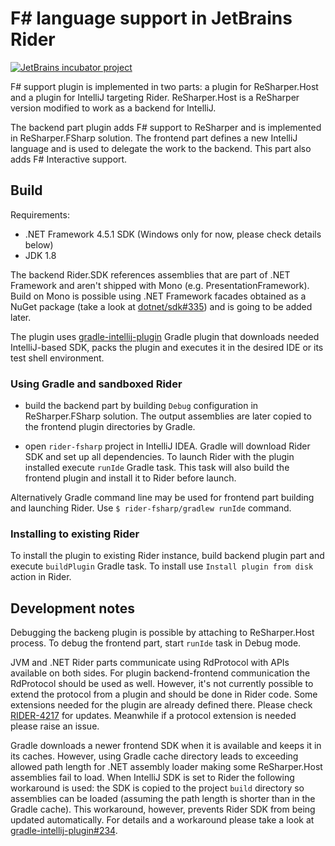 # F# language support in JetBrains Rider
[![JetBrains incubator project](http://jb.gg/badges/official.svg)](https://confluence.jetbrains.com/display/ALL/JetBrains+on+GitHub)

F# support plugin is implemented in two parts: a plugin for ReSharper.Host and a plugin for IntelliJ targeting Rider. ReSharper.Host is a ReSharper version modified to work as a backend for IntelliJ.

The backend part plugin adds F# support to ReSharper and is implemented in ReSharper.FSharp solution.
The frontend part defines a new IntelliJ language and is used to delegate the work to the backend. This part also adds F# Interactive support.

## Build

Requirements:

* .NET Framework 4.5.1 SDK (Windows only for now, please check details below)
* JDK 1.8

The backend Rider.SDK references assemblies that are part of .NET Framework and aren't shipped with Mono (e.g. PresentationFramework). Build on Mono is possible using .NET Framework facades obtained as a NuGet package (take a look at [dotnet/sdk#335](https://github.com/dotnet/sdk/issues/335#issuecomment-330772137)) and is going to be added later.

The plugin uses [gradle-intellij-plugin](https://github.com/JetBrains/gradle-intellij-plugin) Gradle plugin that downloads needed IntelliJ-based SDK, packs the plugin and executes it in the desired IDE or its test shell environment.

### Using Gradle and sandboxed Rider 

*  build the backend part by building `Debug` configuration in ReSharper.FSharp solution. The output assemblies are later copied to the frontend plugin directories by Gradle.

* open `rider-fsharp` project in IntelliJ IDEA. Gradle will download Rider SDK and set up all dependencies. To launch Rider with the plugin installed execute `runIde` Gradle task. This task will also build the frontend plugin and install it to Rider before launch.

Alternatively Gradle command line may be used for frontend part building and launching Rider. Use `$ rider-fsharp/gradlew runIde` command.

### Installing to existing Rider

To install the plugin to existing Rider instance, build backend plugin part and execute `buildPlugin` Gradle task. To install use `Install plugin from disk` action in Rider.


## Development notes


Debugging the backeng plugin is possible by attaching to ReSharper.Host process. To debug the frontend part, start `runIde` task in Debug mode.

JVM and .NET Rider parts communicate using RdProtocol with APIs available on both sides. For plugin backend-frontend communication the RdProtocol should be used as well. However, it's not currently possible to extend the protocol from a plugin and should be done in Rider code. Some extensions needed for the plugin are already defined there. Please check [RIDER-4217](https://youtrack.jetbrains.com/issue/RIDER-4217) for updates. Meanwhile if a protocol extension is needed please raise an issue.

Gradle downloads a newer frontend SDK when it is available and keeps it in its caches. However, using Gradle cache directory leads to exceeding allowed path length for .NET assembly loader making some ReSharper.Host assemblies fail to load. When IntelliJ SDK is set to Rider the following workaround is used: the SDK is copied to the project `build` directory so assemblies can be loaded (assuming the path length is shorter than in the Gradle cache). This workaround, however, prevents Rider SDK from being updated automatically. For details and a workaround please take a look at [gradle-intellij-plugin#234](https://github.com/JetBrains/gradle-intellij-plugin/issues/234).